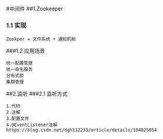 #中间件
##1.Zookeeper 
### 1.1 实现
```
Zookper = 文件系统 + 通知机制
```
###1.2 应用场景
```
统一配置管理
统一命名服务
分布式锁
集群管理
```
##2.监听 
###2.1 监听方式 
```
1.代码
2.注解
3.配置文件
4.@EventListener注解
https://blog.csdn.net/dgh112233/article/details/104825054
```

